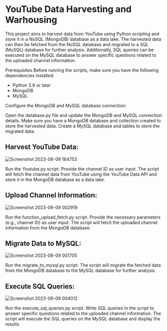 # YouTube Data Harvesting and Warhousing
This project aims to harvest data from YouTube using Python scripting and store it in a NoSQL (MongoDB) database as a data lake. The harvested data can then be fetched from the NoSQL database and migrated to a SQL (MySQL) database for further analysis. Additionally, SQL queries can be executed on the MySQL database to answer specific questions related to the uploaded channel information.

Prerequisites
Before running the scripts, make sure you have the following dependencies installed:

- Python 3.9 or later
- MongoDB
- MySQL

Configure the MongoDB and MySQL database connection:

Open the  database.py file and update the MongoDB and MySQL connection details.
Make sure you have a MongoDB database and collection created to store the harvested data.
Create a MySQL database and tables to store the migrated data.

## Harvest YouTube Data:
![Screenshot 2023-06-09 164753](https://github.com/SRIDHAR3131/YouTube-Data-Harvesting/assets/68391060/d0ffd6a0-fe35-4b9a-8894-d863b943dee3)

Run the Youtube.py script.
Provide the channel ID as user input.
The script will fetch the channel data from YouTube using the YouTube Data API and store it in the MongoDB database as a data lake.

## Upload Channel Information:
![Screenshot 2023-06-09 002919](https://github.com/SRIDHAR3131/YouTube-Data-Harvesting/assets/68391060/0d3d096b-11f1-42e8-8dad-9668adacef79)

Run the function_upload_fetch.py script.
Provide the necessary parameters (e.g., channel ID) as user input.
The script will fetch the uploaded channel information from the MongoDB database.

## Migrate Data to MySQL:
![Screenshot 2023-06-09 001705](https://github.com/SRIDHAR3131/YouTube-Data-Harvesting/assets/68391060/ca1890a2-cf35-4d8e-b288-eec8a8cf30c2)

Run the migrate_to_mysql.py script.
The script will migrate the fetched data from the MongoDB database to the MySQL database for further analysis.

## Execute SQL Queries:
![Screenshot 2023-06-09 004012](https://github.com/SRIDHAR3131/YouTube-Data-Harvesting/assets/68391060/d61a59a1-afcd-4947-ac96-99f6d223d65b)

Run the execute_sql_queries.py script.
Write SQL queries in the script to answer specific questions related to the uploaded channel information.
The script will execute the SQL queries on the MySQL database and display the results
